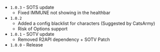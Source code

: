 - `1.0.3` - SOTS update
	- Fixed IMMUNE not showing in the healthbar
- `1.0.2`
	- Added a config blacklist for characters (Suggested by CatsArmy)
	- Risk of Options support
 - `1.0.1` - SOTV update
	- Removed R2API dependency + SOTV Patch
 - `1.0.0` - Release